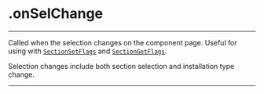 # .onSelChange

---

Called when the selection changes on the component page. Useful for using with [`SectionSetFlags`][1] and [`SectionGetFlags`][2].

Selection changes include both section selection and installation type change.

---

[1]: SectionSetFlags.md
[2]: SectionGetFlags.md